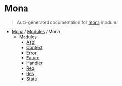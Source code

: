 # Mona

> Auto-generated documentation for [mona](https://github.com/katunilya/mona/blob/main/mona/__init__.py) module.

- [Mona](../README.md#mona) / [Modules](../MODULES.md#mona-modules) / Mona
    - Modules
        - [Asgi](asgi.md#asgi)
        - [Context](context.md#context)
        - [Error](error.md#error)
        - [Future](future.md#future)
        - [Handler](handler.md#handler)
        - [Req](req/index.md#req)
        - [Res](res/index.md#res)
        - [State](state.md#state)
